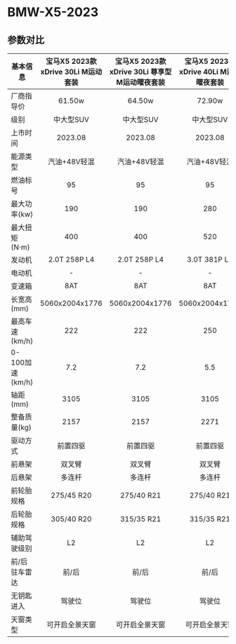 # BMW-X5-2023

## 参数对比

| 基本信息 | 宝马X5 2023款 xDrive 30Li M运动套装 | 宝马X5 2023款 xDrive 30Li 尊享型M运动曜夜套装 | 宝马X5 2023款 xDrive 40Li M运动曜夜套装 |
| -- | :--: | :--: | :--: |
| 厂商指导价      | 61.50w | 64.50w | 72.90w |
| 级别      |   中大型SUV    |   中大型SUV |   中大型SUV |
| 上市时间 |   2023.08    |    2023.08 |    2023.08 |
| 能源类型 |   汽油+48V轻混    |    汽油+48V轻混 |    汽油+48V轻混 |
| 燃油标号 |   95    |    95 |    95 |
| 最大功率(kw) |   190    |    190 |    280 |
| 最大扭矩(N·m) |   400    |    400 |    520 |
| 发动机 |   2.0T 258P L4    |    2.0T 258P L4 |    3.0T 381P L6 |
| 电动机 |   -    |    - |    - |
| 变速箱 |   8AT    |    8AT |    8AT |
| 长宽高(mm) |   5060x2004x1776    |    5060x2004x1776 |    5060x2004x1776 |
| 最高车速(km/h) |   222    |    222 |    250 |
| 0-100加速(km/h) |   7.2    |    7.2 |    5.5 |
| 轴距(mm) |   3105    |    3105 |    3105 |
| 整备质量(kg) |   2157    |    2157 |    2271 |
| 驱动方式 |   前置四驱    |    前置四驱 |    前置四驱 |
| 前悬架 |   双叉臂    |    双叉臂 |    双叉臂 |
| 后悬架 |   多连杆    |    多连杆 |    多连杆 |
| 前轮胎规格 |   275/45 R20    |    275/40 R21 |    275/40 R21 |
| 后轮胎规格 |   305/40 R20    |    315/35 R21 |    315/35 R21 |
| 辅助驾驶级别 |   L2    |    L2 |    L2 |
| 前/后驻车雷达 |   前/后    |    前/后  |    前/后  |
| 无钥匙进入 |   驾驶位    |    驾驶位 |    驾驶位 |
| 天窗类型 |   可开启全景天窗    |    可开启全景天窗 |    可开启全景天窗 |
